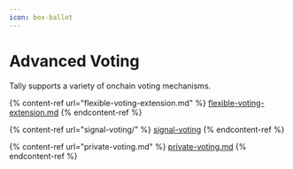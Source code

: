 ```yaml
---
icon: box-ballot
---
```


# Advanced Voting

Tally supports a variety of onchain voting mechanisms.&#x20;

{% content-ref url="flexible-voting-extension.md" %}
[flexible-voting-extension.md](flexible-voting-extension.md)
{% endcontent-ref %}

{% content-ref url="signal-voting/" %}
[signal-voting](signal-voting/)
{% endcontent-ref %}

{% content-ref url="private-voting.md" %}
[private-voting.md](private-voting.md)
{% endcontent-ref %}
